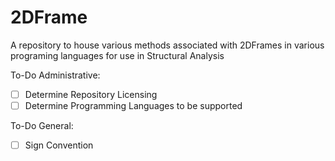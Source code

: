 # 2DFrame
A repository to house various methods associated with 2DFrames in various programing languages for use in Structural Analysis

To-Do Administrative:

- [ ] Determine Repository Licensing
- [ ] Determine Programming Languages to be supported

To-Do General:

- [ ] Sign Convention
